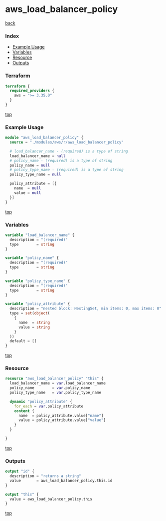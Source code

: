 # aws_load_balancer_policy

[back](../aws.md)

### Index

- [Example Usage](#example-usage)
- [Variables](#variables)
- [Resource](#resource)
- [Outputs](#outputs)

### Terraform

```terraform
terraform {
  required_providers {
    aws = ">= 3.35.0"
  }
}
```

[top](#index)

### Example Usage

```terraform
module "aws_load_balancer_policy" {
  source = "./modules/aws/r/aws_load_balancer_policy"

  # load_balancer_name - (required) is a type of string
  load_balancer_name = null
  # policy_name - (required) is a type of string
  policy_name = null
  # policy_type_name - (required) is a type of string
  policy_type_name = null

  policy_attribute = [{
    name  = null
    value = null
  }]
}
```

[top](#index)

### Variables

```terraform
variable "load_balancer_name" {
  description = "(required)"
  type        = string
}

variable "policy_name" {
  description = "(required)"
  type        = string
}

variable "policy_type_name" {
  description = "(required)"
  type        = string
}

variable "policy_attribute" {
  description = "nested block: NestingSet, min items: 0, max items: 0"
  type = set(object(
    {
      name  = string
      value = string
    }
  ))
  default = []
}
```

[top](#index)

### Resource

```terraform
resource "aws_load_balancer_policy" "this" {
  load_balancer_name = var.load_balancer_name
  policy_name        = var.policy_name
  policy_type_name   = var.policy_type_name

  dynamic "policy_attribute" {
    for_each = var.policy_attribute
    content {
      name  = policy_attribute.value["name"]
      value = policy_attribute.value["value"]
    }
  }

}
```

[top](#index)

### Outputs

```terraform
output "id" {
  description = "returns a string"
  value       = aws_load_balancer_policy.this.id
}

output "this" {
  value = aws_load_balancer_policy.this
}
```

[top](#index)